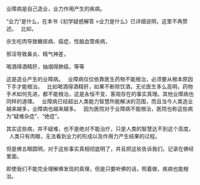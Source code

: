 业障病是自己造业，业力作用产生的疾病。

“业力”是什么，在本书《初学疑惑解答 >业力是什么》已详细说明，这里不再赘述。
&nbsp;
比如，

杀生吃肉导致糖尿病、癌症、性脑血管疾病，

邪淫导致鼻炎、精气神差，

喝酒得酒精肝，抽烟得肺癌，等等

这是造业产生的业障病。
&nbsp;
业障病仅仅依靠医生药物不能根治，必须要从根本原因下手才能根治。
&nbsp;
比如喝酒得酒精肝，如果不断除饮酒，无论医生多么高明，药物手术如何先进，都不能根治，这是永恒不变、客观存在的事实真理。其他业障病也同样的道理。
&nbsp;
业障病已经超出人类能力智慧所能解决的范围，而且当今人类造业越来越多，业障病也越来越多。
&nbsp;
因为医院对于业障病不能根治，医院也称这些病为“疑难杂症”、“绝症”。

其实这些病，并不疑难，也不是绝对不能治疗，只是人类的智慧达不到这个高度。
&nbsp;
人类只有肉眼，无法看到业力的形成以及作用力产生结果的过程。

但是佛五眼圆明，对于这些事实真相彻底明了，并且把这些告诉我们，记录在佛经里面。

即使我们不能完全理解佛发现的真理，但是只要听佛的话，照着做，疾病也能根治。